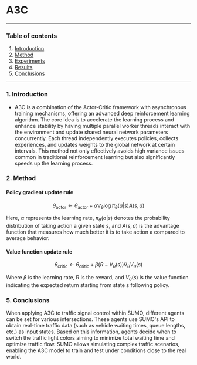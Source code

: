 # A3C

---

### Table of contents 
1. [Introduction](#1-introduction)
2. [Method](#2-method)
3. [Experiments](#3-experiments)
4. [Results](#4-results)
5. [Conclusions](#5-conclusions)

---
### 1. Introduction 
- A3C is a combination of the Actor-Critic framework with asynchronous training mechanisms, offering an advanced deep reinforcement learning algorithm. The core idea is to accelerate the learning process and enhance stability by having multiple parallel worker threads interact with the environment and update shared neural network parameters concurrently. Each thread independently executes policies, collects experiences, and updates weights to the global network at certain intervals. This method not only effectively avoids high variance issues common in traditional reinforcement learning but also significantly speeds up the learning process.

### 2. Method 
#### Policy gradient update rule

$$
\theta_{\text{actor}} \leftarrow \theta_{\text{actor}} + \alpha \nabla_\theta \log \pi_\theta(a|s) A(s,a)
$$

Here, $α$ represents the learning rate, $\pi_θ(a|s)$ denotes the probability distribution of taking action a given state s, and $A(s,a)$ is the advantage function that measures how much better it is to take action a compared to average behavior.


#### Value function update rule

$$
\theta_{\text{critic}} \leftarrow \theta_{\text{critic}} + \beta (R - V_\theta(s)) \nabla_\theta V_\theta(s)
$$

Where $β$ is the learning rate, R is the reward, and $V_θ(s)$ is the value function indicating the expected return starting from state s following policy.

### 5. Conclusions 
When applying A3C to traffic signal control within SUMO, different agents can be set for various intersections. These agents use SUMO's API to obtain real-time traffic data (such as vehicle waiting times, queue lengths, etc.) as input states. Based on this information, agents decide when to switch the traffic light colors aiming to minimize total waiting time and optimize traffic flow. SUMO allows simulating complex traffic scenarios, enabling the A3C model to train and test under conditions close to the real world.
